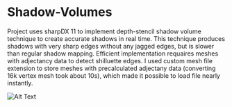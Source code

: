 # Shadow-Volumes

Project uses sharpDX 11 to implement depth-stencil shadow volume technique to create accurate shadows in real time. 
This technique produces shadows with very sharp edges without any jagged edges, but is slower than regular shadow mapping.
Efficient implementation requaires meshes with adjectancy data to detect shilluette edges. I used custom mesh file extension
to store meshes with precalculated adjectany data (converting 16k vertex mesh took about 10s), which made it possible to load file nearly instantly.

![Alt Text](result.gif)
